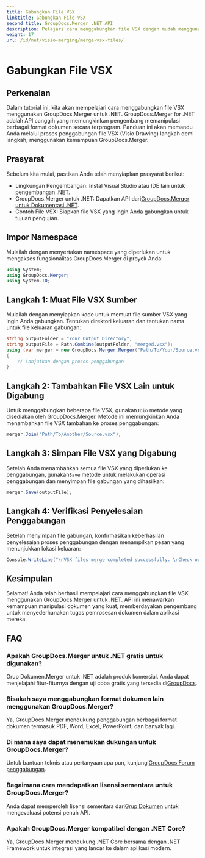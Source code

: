 ```yaml
---
title: Gabungkan File VSX
linktitle: Gabungkan File VSX
second_title: GroupDocs.Merger .NET API
description: Pelajari cara menggabungkan file VSX dengan mudah menggunakan GroupDocs.Merger untuk .NET. Panduan komprehensif ini menyederhanakan tugas manipulasi dokumen.
weight: 17
url: /id/net/visio-merging/merge-vsx-files/
---
```


# Gabungkan File VSX

## Perkenalan
Dalam tutorial ini, kita akan mempelajari cara menggabungkan file VSX menggunakan GroupDocs.Merger untuk .NET. GroupDocs.Merger for .NET adalah API canggih yang memungkinkan pengembang memanipulasi berbagai format dokumen secara terprogram. Panduan ini akan memandu Anda melalui proses penggabungan file VSX (Visio Drawing) langkah demi langkah, menggunakan kemampuan GroupDocs.Merger.
## Prasyarat
Sebelum kita mulai, pastikan Anda telah menyiapkan prasyarat berikut:
- Lingkungan Pengembangan: Instal Visual Studio atau IDE lain untuk pengembangan .NET.
-  GroupDocs.Merger untuk .NET: Dapatkan API dari[GroupDocs.Merger untuk Dokumentasi .NET](https://tutorials.groupdocs.com/merger/net/).
- Contoh File VSX: Siapkan file VSX yang ingin Anda gabungkan untuk tujuan pengujian.

## Impor Namespace
Mulailah dengan menyertakan namespace yang diperlukan untuk mengakses fungsionalitas GroupDocs.Merger di proyek Anda:
```csharp
using System; 
using GroupDocs.Merger;
using System.IO;
```
## Langkah 1: Muat File VSX Sumber
Mulailah dengan menyiapkan kode untuk memuat file sumber VSX yang ingin Anda gabungkan. Tentukan direktori keluaran dan tentukan nama untuk file keluaran gabungan:
```csharp
string outputFolder = "Your Output Directory";
string outputFile = Path.Combine(outputFolder, "merged.vsx");
using (var merger = new GroupDocs.Merger.Merger("Path/To/Your/Source.vsx"))
{
    // Lanjutkan dengan proses penggabungan
}
```
## Langkah 2: Tambahkan File VSX Lain untuk Digabung
 Untuk menggabungkan beberapa file VSX, gunakan`Join` metode yang disediakan oleh GroupDocs.Merger. Metode ini memungkinkan Anda menambahkan file VSX tambahan ke proses penggabungan:
```csharp
merger.Join("Path/To/Another/Source.vsx");
```
## Langkah 3: Simpan File VSX yang Digabung
 Setelah Anda menambahkan semua file VSX yang diperlukan ke penggabungan, gunakan`Save` metode untuk melakukan operasi penggabungan dan menyimpan file gabungan yang dihasilkan:
```csharp
merger.Save(outputFile);
```
## Langkah 4: Verifikasi Penyelesaian Penggabungan
Setelah menyimpan file gabungan, konfirmasikan keberhasilan penyelesaian proses penggabungan dengan menampilkan pesan yang menunjukkan lokasi keluaran:
```csharp
Console.WriteLine("\nVSX files merge completed successfully. \nCheck output in {0}", outputFolder);
```

## Kesimpulan
Selamat! Anda telah berhasil mempelajari cara menggabungkan file VSX menggunakan GroupDocs.Merger untuk .NET. API ini menawarkan kemampuan manipulasi dokumen yang kuat, memberdayakan pengembang untuk menyederhanakan tugas pemrosesan dokumen dalam aplikasi mereka.

## FAQ
### Apakah GroupDocs.Merger untuk .NET gratis untuk digunakan?
 Grup Dokumen.Merger untuk .NET adalah produk komersial. Anda dapat menjelajahi fitur-fiturnya dengan uji coba gratis yang tersedia di[GroupDocs](https://releases.groupdocs.com/).
### Bisakah saya menggabungkan format dokumen lain menggunakan GroupDocs.Merger?
Ya, GroupDocs.Merger mendukung penggabungan berbagai format dokumen termasuk PDF, Word, Excel, PowerPoint, dan banyak lagi.
### Di mana saya dapat menemukan dukungan untuk GroupDocs.Merger?
 Untuk bantuan teknis atau pertanyaan apa pun, kunjungi[GroupDocs.Forum penggabungan](https://forum.groupdocs.com/c/merger/32).
### Bagaimana cara mendapatkan lisensi sementara untuk GroupDocs.Merger?
 Anda dapat memperoleh lisensi sementara dari[Grup Dokumen](https://purchase.groupdocs.com/temporary-license/) untuk mengevaluasi potensi penuh API.
### Apakah GroupDocs.Merger kompatibel dengan .NET Core?
Ya, GroupDocs.Merger mendukung .NET Core bersama dengan .NET Framework untuk integrasi yang lancar ke dalam aplikasi modern.